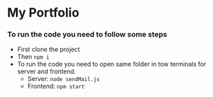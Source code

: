 # My Portfolio

### To run the code you need to follow some steps
- First clone the project
- Then `npm i`
- To run the code you need to open same folder in tow terminals for server and frontend.
  - Server: `node sendMail.js`
  - Frontend: `npm start`
